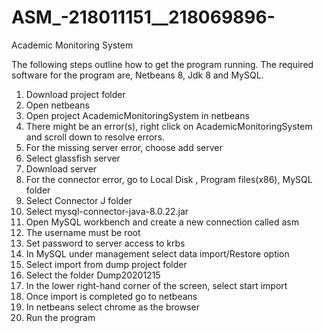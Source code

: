 # ASM_-218011151__218069896-
Academic Monitoring System


The following steps outline how to get the program running. The required software for the program are, Netbeans 8, Jdk 8 and MySQL.

1. Download project folder
2. Open netbeans
3. Open project AcademicMonitoringSystem in netbeans
4. There might be an error(s), right click on AcademicMonitoringSystem and scroll down to resolve errors.
5. For the missing server error, choose add server
6. Select glassfish server
7. Download server
8. For the connector error, go to Local Disk , Program files(x86), MySQL folder
9. Select Connector J folder
10. Select mysql-connector-java-8.0.22.jar
11. Open MySQL workbench and create a new connection called asm
12. The username must be root
13. Set password to server access to krbs
14. In MySQL under management select data import/Restore option
15. Select import from dump project folder
16. Select the folder Dump20201215
17. In the lower right-hand corner of the screen, select start import
18. Once import is completed go to netbeans
19. In netbeans select chrome as the browser
20. Run the program
